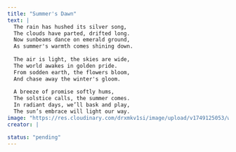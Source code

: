 ```yaml
---
title: "Summer's Dawn"
text: |
  The rain has hushed its silver song,
  The clouds have parted, drifted long.
  Now sunbeams dance on emerald ground,
  As summer's warmth comes shining down.
  
  The air is light, the skies are wide,
  The world awakes in golden pride.
  From sodden earth, the flowers bloom,
  And chase away the winter's gloom.
  
  A breeze of promise softly hums,
  The solstice calls, the summer comes.
  In radiant days, we’ll bask and play,
  The sun’s embrace will light our way.
image: "https://res.cloudinary.com/drxmkv1si/image/upload/v1749125053/wbp72upbvgtxnarvojmq.jpg"
creator: |

status: "pending"
---
```

